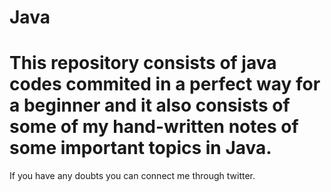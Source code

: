 # Java
# This repository consists of java codes commited in a perfect way for a beginner and it  also consists of some of my hand-written notes of some important topics in Java. 
If you have any doubts you can connect me through twitter.
